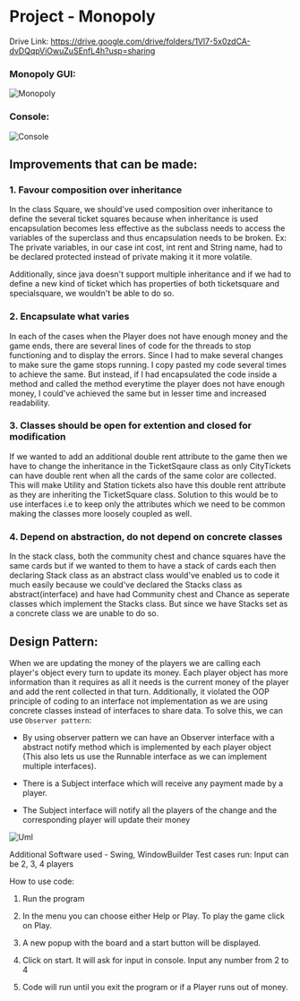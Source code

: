 # Project - Monopoly

Drive Link: https://drive.google.com/drive/folders/1Vl7-5x0zdCA-dvDQqpViOwuZuSEnfL4h?usp=sharing

### Monopoly GUI:
![Monopoly](https://github.com/Darsuu/Monopoly/assets/81075125/f082cc79-90a0-4719-8622-e24ddf6e062a)

### Console:
![Console](https://github.com/Darsuu/Monopoly/assets/81075125/89da8af5-f1a9-43ac-82df-cdd6b6869888)

## Improvements that can be made:
### 1. Favour composition over inheritance
In the class Square, we should've used composition over inheritance to define the several ticket squares because when inheritance is used encapsulation becomes less effective as the subclass needs to access the variables of the superclass and thus encapsulation needs to be broken. Ex: The private variables, in our case int cost, int rent and String name, had to be declared protected instead of private making it it more volatile.

Additionally, since java doesn't support multiple inheritance and if we had to define a new kind of ticket which has properties of both ticketsquare and specialsquare, we wouldn't be able to do so.

### 2. Encapsulate what varies
In each of the cases when the Player does not have enough money and the game ends, there are several lines of code for the threads to stop functioning and to display the errors. Since I had to make several changes to make sure the game stops running. I copy pasted my code several times to achieve the same. But instead, if I had encapsulated the code inside a method and called the method everytime the player does not have enough money, I could've achieved the same but in lesser time and increased readability.

### 3. Classes should be open for extention and closed for modification
If we wanted to add an additional double rent attribute to the game then we have to change the inheritance in the TicketSqaure class as only CityTickets can have double rent when all the cards of the same color are collected. This will make Utility and Station tickets also have this double rent attribute as they are inheriting the TicketSquare class. Solution to this would be to use interfaces i.e to keep only the attributes which we need to be common making the classes more loosely coupled as well.

### 4. Depend on abstraction, do not depend on concrete classes
In the stack class, both the community chest and chance squares have the same cards but if we wanted to them to have a stack of cards each then declaring Stack class as an abstract class would've enabled us to code it much easily because we could've declared the Stacks class as abstract(interface) and have had Community chest and Chance as seperate classes which implement the Stacks class. But since we have Stacks set as a concrete class we are unable to do so.

## Design Pattern:

When we are updating the money of the players we are calling each player's object every turn to update its money. Each player object has more information than it requires as all it needs is the current money of the player and add the rent collected in that turn. Additionally, it violated the OOP principle of coding to an interface not implementation as we are using concrete classes instead of interfaces to share data. 
To solve this, we can use `Observer pattern`:

- By using observer pattern we can have an Observer interface with a abstract notify method which is implemented by each player object (This also lets us use the Runnable interface as we can implement multiple interfaces). 

- There is a Subject interface which will receive any payment made by a player.

- The Subject interface will notify all the players of the change and the corresponding player will update their money



![Uml](https://github.com/Darsuu/Monopoly/assets/81075125/62d24098-a204-47c6-9cf7-935c3100ec15)


Additional Software used - Swing, WindowBuilder
Test cases run: Input can be 2, 3, 4 players

How to use code:
1. Run the program

2. In the menu you can choose either Help or Play. To play the game click on Play.

3. A new popup with the board and a start button will be displayed. 

4. Click on start. It will ask for input in console. Input any number from 2 to 4

5. Code will run until you exit the program or if a Player runs out of money.
